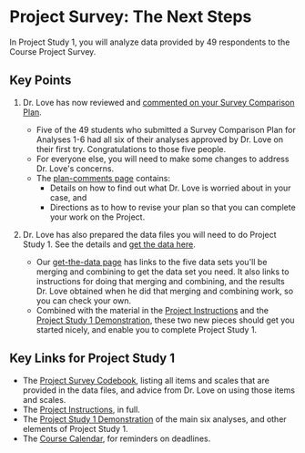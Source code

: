 # Project Survey: The Next Steps

In Project Study 1, you will analyze data provided by 49 respondents to the Course Project Survey.

## Key Points

1. Dr. Love has now reviewed and [commented on your Survey Comparison Plan](https://github.com/THOMASELOVE/431-2018-project/blob/master/survey-results/plan-comments.md). 
    - Five of the 49 students who submitted a Survey Comparison Plan for Analyses 1-6 had all six of their analyses approved by Dr. Love on their first try. Congratulations to those five people. 
    - For everyone else, you will need to make some changes to address Dr. Love's concerns. 
    - The [plan-comments page](https://github.com/THOMASELOVE/431-2018-project/blob/master/survey-results/plan-comments.md) contains:
        - Details on how to find out what Dr. Love is worried about in your case, and 
        - Directions as to how to revise your plan so that you can complete your work on the Project.
    
2. Dr. Love has also prepared the data files you will need to do Project Study 1. See the details and [get the data here](https://github.com/THOMASELOVE/431-2018-project/blob/master/survey-results/get-the-data.md).
    - Our [get-the-data page](https://github.com/THOMASELOVE/431-2018-project/blob/master/survey-results/get-the-data.md) has links to the five data sets you'll be merging and combining to get the data set you need. It also links to instructions for doing that merging and combining, and the results Dr. Love obtained when he did that merging and combining work, so you can check your own.
    - Combined with the material in the [Project Instructions](https://thomaselove.github.io/431-2018-project/) and the [Project Study 1 Demonstration](https://github.com/THOMASELOVE/431-2018-project/tree/master/demo_study1), these two new pieces should get you started nicely, and enable you to complete Project Study 1.

## Key Links for Project Study 1

- The [Project Survey Codebook](http://bit.ly/431-2018-survey-data-codebook), listing all items and scales that are provided in the data files, and advice from Dr. Love on using those items and scales.
- The [Project Instructions](https://thomaselove.github.io/431-2018-project/), in full.
- The [Project Study 1 Demonstration](https://github.com/THOMASELOVE/431-2018-project/tree/master/demo_study1) of the main six analyses, and other elements of Project Study 1.
- The [Course Calendar](https://github.com/THOMASELOVE/431-2018/blob/master/calendar.md), for reminders on deadlines.

